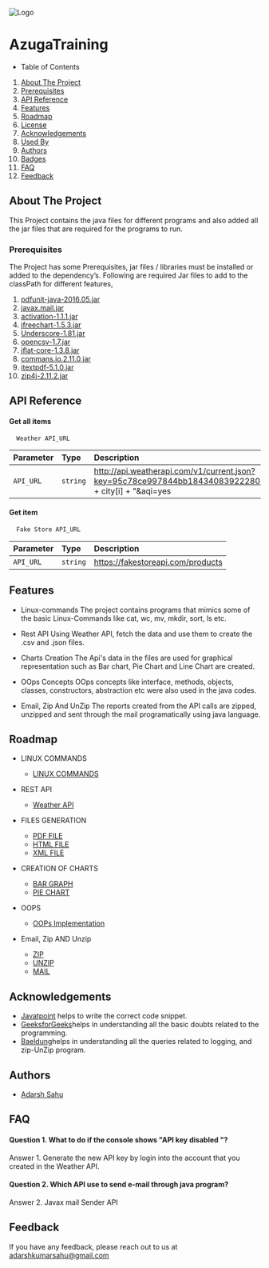 
![Logo]()


# AzugaTraining

- Table of Contents

1. [About The Project](##About-The-Project)
3. [Prerequisites](##Prerequisites)
4. [API Reference](##API-Reference)
5. [Features](##Features)
7. [Roadmap](##Roadmap)
8. [License](##License)
9. [Acknowledgements](##Acknowledgements)
10. [Used By](##Used-By)
11. [Authors](##Authors)
12. [Badges](##Badges)
13. [FAQ](##FAQ)
14. [Feedback](##Feedback)

## About The Project
This Project contains the java files for different programs and also added all the jar files that are required for the programs to run.

### Prerequisites 
The Project has some Prerequisites, jar files / libraries must be installed or added to the dependency’s. Following are required Jar files to add to the classPath for different features,
1. [pdfunit-java-2016.05.jar](http://www.pdfunit.com/en/download/)
2. [javax.mail.jar](https://jar-download.com/artifacts/com.sun.mail/javax.mail/1.6.1/source-code)
3. [activation-1.1.1.jar](https://jar-download.com/artifacts/javax.activation/activation/1.1.1/source-code)
4. [jfreechart-1.5.3.jar](https://search.maven.org/artifact/org.jfree/jfreechart/1.5.3/jar)
5. [Underscore-1.81.jar](https://mavenlibs.com/jar/file/com.github.javadev/underscore)
6. [opencsv-1.7.jar](https://jar-download.com/?search_box=opencsv-1.7)
7. [jflat-core-1.3.8.jar](https://jar-download.com/?search_box=JFlat)
8. [commans.io.2.11.0.jar](https://mvnrepository.com/artifact/commons-io/commons-io/2.11.0)
9. [itextpdf-5.1.0.jar](https://mvnrepository.com/artifact/com.itextpdf/itextpdf/5.1.0)
10. [zip4j-2.11.2.jar](https://mvnrepository.com/artifact/net.lingala.zip4j/zip4j/2.11.2)
## API Reference

#### Get all items

```http
  Weather API_URL
```

| Parameter | Type     | Description                |
| :-------- | :------- | :------------------------- |
| `API_URL` | `string` | http://api.weatherapi.com/v1/current.json?key=95c78ce997844bb184340839222809&q=" + city[i] + "&aqi=yes 

#### Get item

```http
  Fake Store API_URL
```

| Parameter | Type     | Description                       |
| :-------- | :------- | :-------------------------------- |
| `API_URL`      | `string` | https://fakestoreapi.com/products |




## Features

- Linux-commands
The project contains programs that mimics some of the basic Linux-Commands like cat, wc, mv, mkdir, sort, ls etc.

- Rest API
Using Weather API, fetch the data and use them to create the .csv and .json files. 

- Charts Creation
The Api's data in the files are used for graphical representation such as Bar chart, Pie Chart and Line Chart are created.

- OOps Concepts
OOps concepts like interface, methods, objects, classes, constructors, abstraction etc were also used in the java codes.

- Email, Zip And UnZip
The reports created from the API calls are  zipped, unzipped and sent through the mail programatically using java language.



## Roadmap
 
 
- LINUX COMMANDS 

    -    [ LINUX COMMANDS ](https://github.com/Adarshs-12/AzugaTraining/tree/develop/Linux%20Command)
- REST API

    - [Weather API ](https://github.com/Adarshs-12/AzugaTraining/blob/develop/RestAPI/RestAPI.java)
    

- FILES GENERATION

    -  [ PDF FILE](https://github.com/Adarshs-12/AzugaTraining/blob/develop/RestAPI/CSVtoPDF.java)
    -   [ HTML FILE](https://github.com/Adarshs-12/AzugaTraining/blob/develop/RestAPI/CSVtoHTML.java)
    -    [ XML FILE](https://github.com/Adarshs-12/AzugaTraining/blob/develop/RestAPI/JSONtoXML.java)
- CREATION OF CHARTS

    -  [ BAR GRAPH ](https://github.com/Adarshs-12/AzugaTraining/blob/develop/charts/BarGraph.java)
    -   [ PIE CHART](https://github.com/Adarshs-12/AzugaTraining/blob/develop/charts/PIEchart.java)
- OOPS 

    -   [ OOPs Implementation ](https://github.com/Adarshs-12/AzugaTraining/tree/develop/OOPs)
    
- Email, Zip AND Unzip

    -   [ ZIP ](https://github.com/Adarshs-12/AzugaTraining/blob/develop/Email%20Zip%20UnZip/ZipClass.java)
    -   [ UNZIP ](https://github.com/Adarshs-12/AzugaTraining/blob/develop/Email%20Zip%20UnZip/UnzipClass.java)
    -   [ MAIL ](https://github.com/Adarshs-12/AzugaTraining/blob/develop/Email%20Zip%20UnZip/EmailProgram.java)

## Acknowledgements

 - [Javatpoint](https://awesomeopensource.com/project/elangosundar/awesome-README-templates) helps to write the correct code snippet.
 - [GeeksforGeeks](https://github.com/matiassingers/awesome-readme)helps in understanding all the basic doubts related to the programming.
 - [Baeldung](https://bulldogjob.com/news/449-how-to-write-a-good-readme-for-your-github-project)helps in understanding all the queries related to logging, and zip-UnZip program.


## Authors

- [Adarsh Sahu](https://github.com/Adarshs-12)


## FAQ

#### Question 1. What to do if the console shows "API key disabled "?

Answer 1. Generate the new API key by login into the account that you created in the Weather API.

#### Question 2. Which API use to send e-mail through  java program?

Answer 2. Javax mail Sender API


## Feedback

If you have any feedback, please reach out to us at adarshkumarsahu@gmail.com

